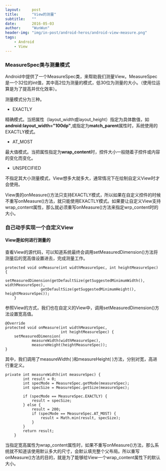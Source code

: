 ```yaml
---
layout:     post
title:      "View的测量"
subtitle:   ""
date:       2016-05-03
author:     "WunWun"
header-img: "img/in-post/android-heros/android-view-measure.png"
tags:
    - Android
    - View
---
```


### MeasureSpec类与测量模式

Android中提供了一个MeasureSpec类，来帮助我们测量View。MeasureSpec是一个32位的int值，其中高2位为测量的模式，低30位为测量的大小。（使用位运算是为了提高并优化效率）。

测量模式分为三种。

- EXACTLY

精确模式。当把属性（layout_width或layout_height）指定为具体数值，如**android:layout_width="100dp"**,或指定为**match_parent**属性时，系统使用的EXACTLY模式。

- AT_MOST

最大值模式。当把属性指定为**wrap_content**时，控件大小一般随着子控件或内容的变化而变化。

- UNSPECIFIED

不指定其大小测量模式，View想多大就多大，通常情况下在绘制自定义View时才会使用。

View类的onMeasure()方法只支持EXACTLY模式，所以如果在自定义控件的时候不重写onMeasure()方法，就只能使用EXACTLY模式。如果要让自定义View支持wrap_content属性，那么就必须重写onMeasure()方法来指定wrp_content时的大小。

### 自己动手实现一个自定义View

#### View是如何进行测量的

查看View的源代码，可以知道系统最终会调用setMeasuredDimension()方法将测量后的宽高值设置进去，完成测量工作。

	protected void onMeasure(int widthMeasureSpec, int heightMeasureSpec) {
	        setMeasuredDimension(getDefaultSize(getSuggestedMinimumWidth(), widthMeasureSpec),
	                getDefaultSize(getSuggestedMinimumHeight(), heightMeasureSpec));
	    }

参照View的方式，我们也在自定义的View中，调用setMeasuredDimension()方法设置宽高值。

	@Override
    protected void onMeasure(int widthMeasureSpec,
                             int heightMeasureSpec) {
        setMeasuredDimension(
                measureWidth(widthMeasureSpec),
                measureHeight(heightMeasureSpec));
    }

其中，我们调用了measureWidth( )和measureHeight( )方法，分别对宽，高进行重定义。

	private int measureWidth(int measureSpec) {
	        int result = 0;
	        int specMode = MeasureSpec.getMode(measureSpec);
	        int specSize = MeasureSpec.getSize(measureSpec);	

	        if (specMode == MeasureSpec.EXACTLY) {
	            result = specSize;
	        } else {
	            result = 200;
	            if (specMode == MeasureSpec.AT_MOST) {
	                result = Math.min(result, specSize);
	            }
	        }
	        return result;
	    }

当指定宽高属性为wrap_content属性时，如果不重写onMeasure()方法，那么系统就不知道该使用默认多大的尺寸，会默认填充整个父布局。所以重写onMeasure()方法的目的，就是为了能够给View一个wrap_content属性下的默认大小。

